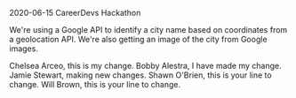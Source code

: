 2020-06-15 CareerDevs Hackathon

We're using a Google API to identify a city name based on coordinates from a geolocation API.
We're also getting an image of the city from Google images.

Chelsea Arceo, this is my change.
Bobby Alestra, I have made my change.
Jamie Stewart, making new changes.
Shawn O'Brien, this is your line to change.
Will Brown, this is your line to change.